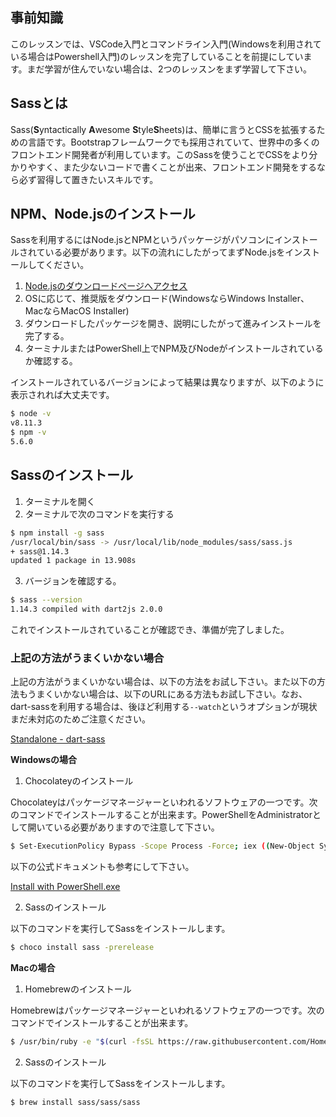 ## 事前知識

このレッスンでは、VSCode入門とコマンドライン入門(Windowsを利用されている場合はPowershell入門)のレッスンを完了していることを前提にしています。まだ学習が住んでいない場合は、2つのレッスンをまず学習して下さい。

## Sassとは

Sass(**S**yntactically **A**wesome **S**tyle**S**heets)は、簡単に言うとCSSを拡張するための言語です。Bootstrapフレームワークでも採用されていて、世界中の多くのフロントエンド開発者が利用しています。このSassを使うことでCSSをより分かりやすく、また少ないコードで書くことが出来、フロントエンド開発をするなら必ず習得して置きたいスキルです。

## NPM、Node.jsのインストール

Sassを利用するにはNode.jsとNPMというパッケージがパソコンにインストールされている必要があります。以下の流れにしたがってまずNode.jsをインストールしてください。


1. [Node.jsのダウンロードページへアクセス](https://nodejs.org/ja/download/)
2. OSに応じて、推奨版をダウンロード(WindowsならWindows Installer、MacならMacOS Installer)
3. ダウンロードしたパッケージを開き、説明にしたがって進みインストールを完了する。
4. ターミナルまたはPowerShell上でNPM及びNodeがインストールされているか確認する。

インストールされているバージョンによって結果は異なりますが、以下のように表示されれば大丈夫です。

```bash
$ node -v
v8.11.3
$ npm -v
5.6.0
```

## Sassのインストール

1. ターミナルを開く
2. ターミナルで次のコマンドを実行する

```BASH
$ npm install -g sass
/usr/local/bin/sass -> /usr/local/lib/node_modules/sass/sass.js
+ sass@1.14.3
updated 1 package in 13.908s
```

3. バージョンを確認する。

```BASH
$ sass --version
1.14.3 compiled with dart2js 2.0.0
```

これでインストールされていることが確認でき、準備が完了しました。

### 上記の方法がうまくいかない場合

上記の方法がうまくいかない場合は、以下の方法をお試し下さい。また以下の方法もうまくいかない場合は、以下のURLにある方法もお試し下さい。なお、dart-sassを利用する場合は、後ほど利用する`--watch`というオプションが現状まだ未対応のためご注意ください。

[Standalone - dart-sass](https://github.com/sass/dart-sass#standalone)

**Windowsの場合**

1. Chocolateyのインストール

Chocolateyはパッケージマネージャーといわれるソフトウェアの一つです。次のコマンドでインストールすることが出来ます。PowerShellをAdministratorとして開いている必要がありますので注意して下さい。

```bash
$ Set-ExecutionPolicy Bypass -Scope Process -Force; iex ((New-Object System.Net.WebClient).DownloadString('https://chocolatey.org/install.ps1'))
```

以下の公式ドキュメントも参考にして下さい。

[Install with PowerShell.exe](https://chocolatey.org/install#install-with-powershellexe)

2. Sassのインストール

以下のコマンドを実行してSassをインストールします。

```bash
$ choco install sass -prerelease
```

**Macの場合**

1. Homebrewのインストール

Homebrewはパッケージマネージャーといわれるソフトウェアの一つです。次のコマンドでインストールすることが出来ます。

```bash
$ /usr/bin/ruby -e "$(curl -fsSL https://raw.githubusercontent.com/Homebrew/install/master/install)"
```

2. Sassのインストール

以下のコマンドを実行してSassをインストールします。

```bash
$ brew install sass/sass/sass
```